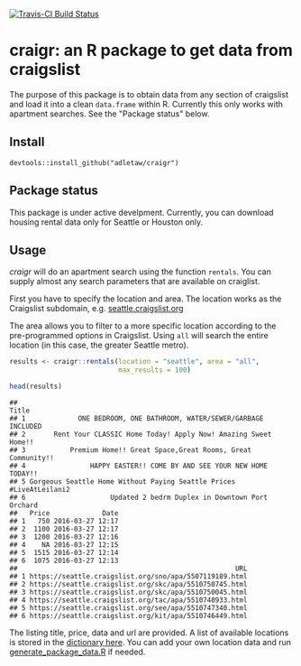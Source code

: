 <!-- README.md is generated from README.Rmd. Please edit that file -->
[![Travis-CI Build Status](https://travis-ci.org/adletaw/craigr.svg?branch=master)](https://travis-ci.org/adletaw/craigr)

craigr: an R package to get data from craigslist
================================================

The purpose of this package is to obtain data from any section of craigslist and load it into a clean `data.frame` within R. Currently this only works with apartment searches. See the "Package status" below.

Install
-------

`devtools::install_github("adletaw/craigr")`

Package status
--------------

This package is under active develpment. Currently, you can download housing rental data only for Seattle or Houston only.

Usage
-----

*craigr* will do an apartment search using the function `rentals`. You can supply almost any search parameters that are available on craiglist.

First you have to specify the location and area. The location works as the Craigslist subdomain, e.g. [seattle.craigslist.org](https://seattle.craigslist.org)

The area allows you to filter to a more specific location according to the pre-programmed options in Craigslist. Using `all` will search the entire location (in this case, the greater Seattle metro).

``` r
results <- craigr::rentals(location = "seattle", area = "all", 
                           max_results = 100)

head(results)
```

    ##                                                                 Title
    ## 1             ONE BEDROOM, ONE BATHROOM, WATER/SEWER/GARBAGE INCLUDED
    ## 2       Rent Your CLASSIC Home Today! Apply Now! Amazing Sweet Home!!
    ## 3           Premium Home!! Great Space,Great Rooms, Great Community!!
    ## 4                HAPPY EASTER!! COME BY AND SEE YOUR NEW HOME TODAY!!
    ## 5 Gorgeous Seattle Home Without Paying Seattle Prices #LiveAtLeilani2
    ## 6                     Updated 2 bedrm Duplex in Downtown Port Orchard
    ##   Price             Date
    ## 1   750 2016-03-27 12:17
    ## 2  1100 2016-03-27 12:17
    ## 3  1200 2016-03-27 12:16
    ## 4    NA 2016-03-27 12:15
    ## 5  1515 2016-03-27 12:14
    ## 6  1075 2016-03-27 12:13
    ##                                                      URL
    ## 1 https://seattle.craigslist.org/sno/apa/5507119189.html
    ## 2 https://seattle.craigslist.org/skc/apa/5510750745.html
    ## 3 https://seattle.craigslist.org/skc/apa/5510750045.html
    ## 4 https://seattle.craigslist.org/tac/apa/5510748933.html
    ## 5 https://seattle.craigslist.org/see/apa/5510747340.html
    ## 6 https://seattle.craigslist.org/kit/apa/5510746449.html

The listing title, price, data and url are provided. A list of available locations is stored in the [dictionary here](https://github.com/adletaw/craigr/blob/master/dictionary/places.csv). You can add your own location data and run [generate\_package\_data.R](https://github.com/adletaw/craigr/blob/master/dictionary/generate_package_data.R) if needed.
